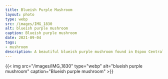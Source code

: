 ```yaml
---
title: Blueish Purple Mushroom
layout: photo
type: webp
src: /images/IMG_1830
alt: blueish purple mushroom
caption: Blueish purple mushroom
date: 2021-09-04
tags:
- mushroom
description: A beautiful blueish purple mushroom found in Espoo Central Park.
---
```


{{< img src="/images/IMG_1830" type="webp" alt="blueish purple mushroom" caption="Blueish purple mushroom" >}}
